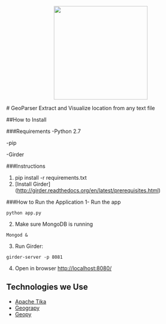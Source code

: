 
<p align="center">
  <img src="https://raw.githubusercontent.com/MBoustani/GeoParser/master/logo.png"  width="250"/>
</p>
# GeoParser
Extract and Visualize location from any text file

##How to Install 

###Requirements
-Python 2.7 

-pip 

-Girder

###Instructions

1. pip install -r requirements.txt
2. [Install Girder] (http://girder.readthedocs.org/en/latest/prerequisites.html)

###How to Run the Application
1- Run the app
```
python app.py
```

2. Make sure MongoDB is running
```
Mongod &
```
3. Run Girder:
```
girder-server -p 8081
```
4. Open in browser [http://localhost:8080/](http://localhost:8080/)

## Technologies we Use
- [Apache Tika](https://github.com/chrismattmann/tika-python)
- [Geograpy](https://github.com/ushahidi/geograpy)
- [Geopy](https://github.com/geopy/geopy)


